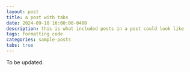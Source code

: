 ```yaml
---
layout: post
title: a post with tabs
date: 2024-09-10 16:00:00-0400
description: this is what included posts in a post could look like
tags: formatting code
categories: sample-posts
tabs: true
---
```


To be updated.